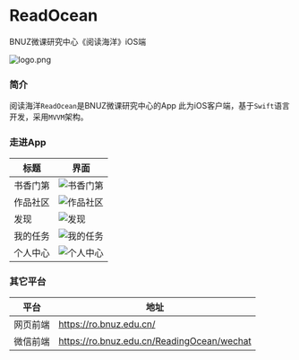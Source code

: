 # ReadOcean
BNUZ微课研究中心《阅读海洋》iOS端


![logo.png](https://upload-images.jianshu.io/upload_images/24889239-6574f44fb21b483f.png?imageMogr2/auto-orient/strip%7CimageView2/2/w/1240)


### 简介

阅读海洋`ReadOcean`是BNUZ微课研究中心的App
此为iOS客户端，基于`Swift`语言开发，采用`MVVM`架构。

### 走进App

 标题|界面
|----------------------------------------------|---------------------------------------------------|
书香门第|![书香门第](https://upload-images.jianshu.io/upload_images/24889239-28a8b992ceae8fec.gif?imageMogr2/auto-orient/strip)
作品社区|![作品社区](https://upload-images.jianshu.io/upload_images/24889239-eef602fa8b0c7218.gif?imageMogr2/auto-orient/strip)
发现|![发现](https://upload-images.jianshu.io/upload_images/24889239-5c6e9bb1d03c734c.gif?imageMogr2/auto-orient/strip)
我的任务|![我的任务](https://upload-images.jianshu.io/upload_images/24889239-3c58b3aed9c262e7.png?imageMogr2/auto-orient/strip%7CimageView2/2/w/1240)
个人中心|![个人中心](https://upload-images.jianshu.io/upload_images/24889239-0bcde8de8d726bdd.png?imageMogr2/auto-orient/strip%7CimageView2/2/w/1240)
 
### 其它平台
平台|地址
-|-
网页前端|      https://ro.bnuz.edu.cn/
微信前端|      https://ro.bnuz.edu.cn/ReadingOcean/wechat

